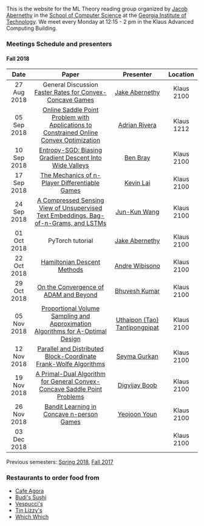This is the website for the ML Theory reading group organized by [Jacob Abernethy](http://web.eecs.umich.edu/~jabernet/) in the [School of Computer Science](https://www.scs.gatech.edu/) at the [Georgia Institute of Technology](http://www.gatech.edu/). We meet every Monday at 12:15 - 2 pm in the Klaus Advanced Computing Building.


### Meetings Schedule and presenters

#### Fall 2018

| Date        | Paper         | Presenter |   Location|
| :-------------: |:-------------: |:-------------: |:-------------: |
| 27 Aug 2018    | General Discussion <br /> [Faster Rates for Convex-Concave Games](https://arxiv.org/abs/1805.06792) | [Jake Abernethy](http://web.eecs.umich.edu/~jabernet/) | Klaus 2100 |
| 05 Sep 2018    | [Online Saddle Point Problem with Applications to Constrained Online Convex Optimization](https://arxiv.org/abs/1806.08301) | [Adrian Rivera](https://www.isye.gatech.edu/users/adrian3) | Klaus 1212 |
| 10 Sep 2018    | [Entropy-SGD: Biasing Gradient Descent Into Wide Valleys](https://arxiv.org/abs/1611.01838) | [Ben Bray](http://benrbray.com) | Klaus 2100 |
| 17 Sep 2018    | [The Mechanics of n-Player Differentiable Games](https://arxiv.org/abs/1802.05642) | [Kevin Lai](https://www.cc.gatech.edu/~klai9/) | Klaus 2100 |
| 24 Sep 2018    | [A Compressed Sensing View of Unsupervised Text Embeddings, Bag-of-n-Grams, and LSTMs](https://openreview.net/forum?id=B1e5ef-C-) | [Jun-Kun Wang](https://www.cc.gatech.edu/grads/j/jwang774/index.html) | Klaus 2100 |
| 01 Oct 2018    | PyTorch tutorial | [Jake Abernethy](http://web.eecs.umich.edu/~jabernet/) | Klaus 2100 |
| 22 Oct 2018    | [Hamiltonian Descent Methods](https://arxiv.org/abs/1809.05042) | [Andre Wibisono](https://people.eecs.berkeley.edu/~wibisono) | Klaus 2100 |
| 29 Oct 2018    | [On the Convergence of ADAM and Beyond](https://openreview.net/pdf?id=ryQu7f-RZ) | [Bhuvesh Kumar](http://bhuveshkumar.com) | Klaus 2100 |
| 05 Nov 2018    | [Proportional Volume Sampling and Approximation Algorithms for A-Optimal Design](https://arxiv.org/abs/1802.08318) | [Uthaipon (Tao) Tantipongpipat](https://www.cc.gatech.edu/~uthaipon3/) | Klaus 2100 |
| 12 Nov 2018    | [Parallel and Distributed Block-Coordinate Frank-Wolfe Algorithms](https://arxiv.org/pdf/1409.6086.pdf) | [Seyma Gurkan](https://www.isye.gatech.edu/users/seyma-gurkan) | Klaus 2100 |
| 19 Nov 2018    | [A Primal-Dual Algorithm for General Convex-Concave Saddle Point Problems](https://arxiv.org/pdf/1803.01401.pdf) | [Digvijay Boob](https://www.isye.gatech.edu/users/digvijay-pravin-boob) | Klaus 2100 |
| 26 Nov 2018    | [Bandit Learning in Concave n-person Games](https://arxiv.org/pdf/1810.01925.pdf) | [Yeojoon Youn]() | Klaus 2100 |
| 03 Dec 2018    | []() | []() | Klaus 2100 |



Previous semesters: [Spring 2018](spring18), [Fall 2017](fall17)



### Restaurants to order food from
- [Cafe Agora](https://www.yelp.com/biz/cafe-agora-midtown-atlanta)
- [Budi's Sushi](https://www.budissushi.com/)
- [Vespucci's](http://www.vespuccispizza.com/)
- [Tin Lizzy's](http://www.tinlizzyscantina.com/)
- [Which Which](https://www.whichwich.com/)
